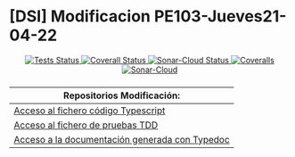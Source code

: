 # [DSI]  Modificacion PE103-Jueves21-04-22
<p align="center">
    <a href="https://github.com/ULL-ESIT-INF-DSI-2122/modificacion-pe-103-jueves21-04-22-alu0101128894/actions/workflows/tests.js.yml">
        <img alt="Tests Status" src="https://github.com/ULL-ESIT-INF-DSI-2122/modificacion-pe-103-jueves21-04-22-alu0101128894/actions/workflows/tests.js.yml/badge.svg">
    </a>
    <a href="https://github.com/ULL-ESIT-INF-DSI-2122/modificacion-pe-103-jueves21-04-22-alu0101128894/actions/workflows/coveralls.yml">
        <img alt="Coverall Status" src="https://github.com/ULL-ESIT-INF-DSI-2122/modificacion-pe-103-jueves21-04-22-alu0101128894/actions/workflows/coveralls.yml/badge.svg">
    </a>
    </a>
        <a href="https://github.com/ULL-ESIT-INF-DSI-2122/modificacion-pe-103-jueves21-04-22-alu0101128894/actions/workflows/sonarcloud.yml">
        <img alt="Sonar-Cloud Status" src="https://github.com/ULL-ESIT-INF-DSI-2122/modificacion-pe-103-jueves21-04-22-alu0101128894/actions/workflows/sonarcloud.yml/badge.svg">
    </a>
    <a href="https://coveralls.io/github/ULL-ESIT-INF-DSI-2122/modificacion-pe-103-jueves21-04-22-alu0101128894?branch=main">
        <img alt="Coveralls" src="https://coveralls.io/repos/github/ULL-ESIT-INF-DSI-2122/modificacion-pe-103-jueves21-04-22-alu0101128894/badge.svg?branch=main">
    </a>
    </a>
        <a href="https://sonarcloud.io/summary/new_code?id=ULL-ESIT-INF-DSI-2122_modificacion-pe-103-jueves21-04-22-alu0101128894">
        <img alt="Sonar-Cloud" src="https://sonarcloud.io/api/project_badges/measure?project=ULL-ESIT-INF-DSI-2122_modificacion-pe-103-jueves21-04-22-alu0101128894&metric=alert_status">
    </a>
</p>

###
| **Repositorios Modificación:** |
| --- |
| [Acceso al fichero código Typescript](https://github.com/alu0101128894/DSI/tree/main/p09-modi/src) |
| [Acceso al fichero de pruebas TDD](https://github.com/alu0101128894/DSI/tree/main/p09-modi/tests) |
| [Acceso a la documentación generada con Typedoc](https://github.com/ULL-ESIT-INF-DSI-2122/modificacion-pe-103-jueves21-04-22-alu0101128894/tree/main/typedoc) |
